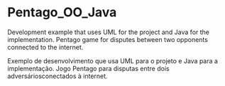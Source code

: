 # Pentago_OO_Java
Development example that uses UML for the project and Java for the implementation.
Pentago game for disputes between two opponents connected to the internet.

Exemplo de desenvolvimento que usa UML para o projeto e Java para a implementação. 
Jogo Pentago para disputas entre dois adversáriosconectados à internet. 
